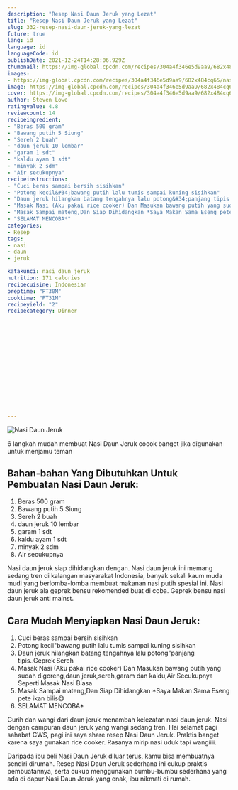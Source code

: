 ```yaml
---
description: "Resep Nasi Daun Jeruk yang Lezat"
title: "Resep Nasi Daun Jeruk yang Lezat"
slug: 332-resep-nasi-daun-jeruk-yang-lezat
future: true
lang: id
language: id
languageCode: id
publishDate: 2021-12-24T14:28:06.929Z 
thumbnail: https://img-global.cpcdn.com/recipes/304a4f346e5d9aa9/682x484cq65/nasi-daun-jeruk-foto-resep-utama.png
images:
- https://img-global.cpcdn.com/recipes/304a4f346e5d9aa9/682x484cq65/nasi-daun-jeruk-foto-resep-utama.png
image: https://img-global.cpcdn.com/recipes/304a4f346e5d9aa9/682x484cq65/nasi-daun-jeruk-foto-resep-utama.png
cover: https://img-global.cpcdn.com/recipes/304a4f346e5d9aa9/682x484cq65/nasi-daun-jeruk-foto-resep-utama.png
author: Steven Lowe
ratingvalue: 4.8
reviewcount: 14
recipeingredient:
- "Beras 500 gram"
- "Bawang putih 5 Siung"
- "Sereh 2 buah"
- "daun jeruk 10 lembar"
- "garam 1 sdt"
- "kaldu ayam 1 sdt"
- "minyak 2 sdm"
- "Air secukupnya"
recipeinstructions:
- "Cuci beras sampai bersih sisihkan"
- "Potong kecil&#34;bawang putih lalu tumis sampai kuning sisihkan"
- "Daun jeruk hilangkan batang tengahnya lalu potong&#34;panjang tipis..Geprek Sereh"
- "Masak Nasi (Aku pakai rice cooker) Dan Masukan bawang putih yang sudah digoreng,daun jeruk,sereh,garam dan kaldu,Air Secukupnya Seperti Masak Nasi Biasa"
- "Masak Sampai mateng,Dan Siap Dihidangkan *Saya Makan Sama Eseng pete ikan bilis😋"
- "SELAMAT MENCOBA*"
categories:
- Resep
tags:
- nasi
- daun
- jeruk

katakunci: nasi daun jeruk 
nutrition: 171 calories
recipecuisine: Indonesian
preptime: "PT30M"
cooktime: "PT31M"
recipeyield: "2"
recipecategory: Dinner


     
    
    
    
    
    
    
    
    
    
    
      
    
---
```



![Nasi Daun Jeruk](https://img-global.cpcdn.com/recipes/304a4f346e5d9aa9/682x484cq65/nasi-daun-jeruk-foto-resep-utama.png)

6 langkah mudah membuat  Nasi Daun Jeruk cocok banget jika digunakan untuk menjamu teman

<!--inarticleads1-->

## Bahan-bahan Yang Dibutuhkan Untuk Pembuatan Nasi Daun Jeruk:

1. Beras 500 gram
1. Bawang putih 5 Siung
1. Sereh 2 buah
1. daun jeruk 10 lembar
1. garam 1 sdt
1. kaldu ayam 1 sdt
1. minyak 2 sdm
1. Air secukupnya

Nasi daun jeruk siap dihidangkan dengan. Nasi daun jeruk ini memang sedang tren di kalangan masyarakat Indonesia, banyak sekali kaum muda mudi yang berlomba-lomba membuat makanan nasi putih spesial ini. Nasi daun jeruk ala geprek bensu rekomended buat di coba. Geprek bensu nasi daun jeruk anti mainst. 

<!--inarticleads2-->

## Cara Mudah Menyiapkan Nasi Daun Jeruk:

1. Cuci beras sampai bersih sisihkan
1. Potong kecil&#34;bawang putih lalu tumis sampai kuning sisihkan
1. Daun jeruk hilangkan batang tengahnya lalu potong&#34;panjang tipis..Geprek Sereh
1. Masak Nasi (Aku pakai rice cooker) Dan Masukan bawang putih yang sudah digoreng,daun jeruk,sereh,garam dan kaldu,Air Secukupnya Seperti Masak Nasi Biasa
1. Masak Sampai mateng,Dan Siap Dihidangkan *Saya Makan Sama Eseng pete ikan bilis😋
1. SELAMAT MENCOBA*


Gurih dan wangi dari daun jeruk menambah kelezatan nasi daun jeruk. Nasi dengan campuran daun jeruk yang wangi sedang tren. Hai selamat pagi sahabat CWS, pagi ini saya share resep Nasi Daun Jeruk. Praktis banget karena saya gunakan rice cooker. Rasanya mirip nasi uduk tapi wangiiii. 

Daripada ibu beli  Nasi Daun Jeruk  diluar terus, kamu  bisa membuatnya sendiri dirumah. Resep  Nasi Daun Jeruk  sederhana ini cukup praktis pembuatannya, serta cukup menggunakan bumbu-bumbu sederhana yang ada di dapur  Nasi Daun Jeruk  yang enak, ibu nikmati di rumah.
